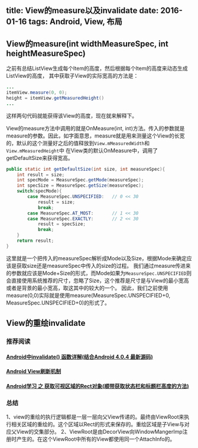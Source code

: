 ﻿title: View的measure以及invalidate
date: 2016-01-16
tags: Android, View, 布局
---

## View的measure(int widthMeasureSpec, int heightMeasureSpec)
之前有总结ListView生成每个Item的高度，然后根据每个Item的高度来动态生成ListView的高度，
其中获取子View的实际宽高的方法是：
```java
...
itemView.measure(0, 0);
height = itemView.getMeasuredHeight()
...
```
这样两句代码就能获得该View的高度，现在就来解释下。

View的measure方法中调用的就是OnMeasure(int, int)方法。传入的参数就是measure的参数。因此，如字面意思，measure就是用来测量这个View的长宽的，默认的这个测量好之后的值释放到`View.mMeasuredWidth`和`View.mMeasuredHeight`中
在View类的默认OnMeasure中，调用了getDefaultSize来获得宽高。
```java
public static int getDefaultSize(int size, int measureSpec){
	int result = size;
	int specMode = MeasureSpec.getMode(measureSpec);
	int specSize = MeasureSpec.getSize(measureSpec);
	switch(specMode){
		case MeasureSpec.UNSPECIFIED: 	// 0 << 30
			result = size;
			break;
		case MeasureSpec.AT_MOST: 		// 1 << 30
		case MeasureSpec.EXACTLY:		// 2 << 30
			result = specSize;
			break;
	}
	return result;
}
```
这里就是一个把传入的measureSpec解析成Mode以及Size，根据Mode来确定应该是获取size还是measureSpec中传入的size的过程。
我们通过measure传进来的参数就应该是Mode+Size的形式，而Mode如果为`MeasureSpec.UNSPECIFIED`则会直接使用系统推荐的尺寸，忽略了Size，这个推荐是尺寸是与View的最小宽高或者是背景的最小宽高，取这其中的较大的一个。
因此，我们之前使用measure(0,0)实际就是使用measure(MeasureSpec.UNSPECIFIED+0, MeasureSpec.UNSPECIFIED+0)的形式了。

## View的重绘invalidate

### 推荐阅读
#### [Android中invalidate() 函数详解(结合Android 4.0.4 最新源码)](http://blog.csdn.net/zjmdp/article/details/7713209)
#### [Android View刷新机制](http://blog.csdn.net/chenzhiqin20/article/details/8628952)
#### [Android学习 之 获取可视区域的Rect对象(顺带获取状态栏和标题栏高度的方法)](http://blog.csdn.net/fengkuanghun/article/details/7481222)
### 总结
1、view的重绘的执行逻辑都是一层一层向父View传递的。最终由ViewRoot来执行相关区域的重绘的。这个区域以Rect的形式来保存的。重绘区域是子View与对应父View的交集部分。
2、ViewRoot是由DecorView向WindowMangerImp注册时产生的。在这个ViewRoot中所有的View都使用同一个AttachInfo的。

